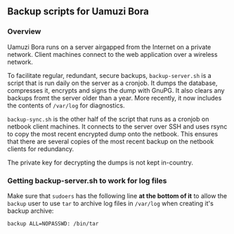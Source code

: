 ## Backup scripts for Uamuzi Bora

### Overview

Uamuzi Bora runs on a server airgapped from the Internet on a private network. Client machines connect to the web application over a wireless network.

To facilitate regular, redundant, secure backups, `backup-server.sh` is a script that is run daily on the server as a cronjob. It dumps the database, compresses it, encrypts and signs the dump with GnuPG. It also clears any backups fromt the server older than a year. More recently, it now includes the contents of `/var/log` for diagnostics.

`backup-sync.sh` is the other half of the script that runs as a cronjob on netbook client machines. It connects to the server over SSH and uses rsync to copy the most recent encrypted dump onto the netbook. This ensures that there are several copies of the most recent backup on the netbook clients for redundancy.

The private key for decrypting the dumps is not kept in-country.

### Getting backup-server.sh to work for log files

Make sure that `sudoers` has the following line **at the bottom of it** to allow the `backup` user to use `tar` to archive log files in `/var/log` when creating it's backup archive:

`backup ALL=NOPASSWD: /bin/tar`